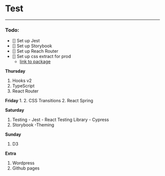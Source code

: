 # Test

---
### Todo:


- [] Set up Jest
- [] Set up Storybook
- [] Set up Reach Router
- [] Set up css extract for prod
  * [link to package](https://github.com/webpack-contrib/mini-css-extract-plugin)




**Thursday**
  1. Hooks v2
  2. TypeScript
  3. React Router


**Friday**
  1. 
  2. CSS Transitions
  2. React Spring

**Saturday**
  1. Testing
    - Jest
    - React Testing Library
    - Cypress
  2. Storybook
    -Theming


**Sunday**
  1. D3


**Extra**
  1. Wordpress
  2. Github pages